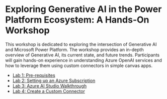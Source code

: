 
# Exploring Generative AI in the Power Platform Ecosystem: A Hands-On Workshop

This workshop is dedicated to exploring the intersection of Generative AI and Microsoft Power Platform. The workshop provides an in-depth overview of Generative AI, its current state, and future trends. Participants will gain hands-on experience in understanding Azure OpenAI services and how to leverage them using custom connectors in simple canvas apps.  

- [Lab 1: Pre-requisites](Lab01/README.md)
- [Lab 2: Setting up an Azure Subscription](Lab02/README.md)
- [Lab 3: Azure AI Studio Walkthrough](Lab03/README.md)
- [Lab 4: Create a Custom Connector](Lab04/README.md)
